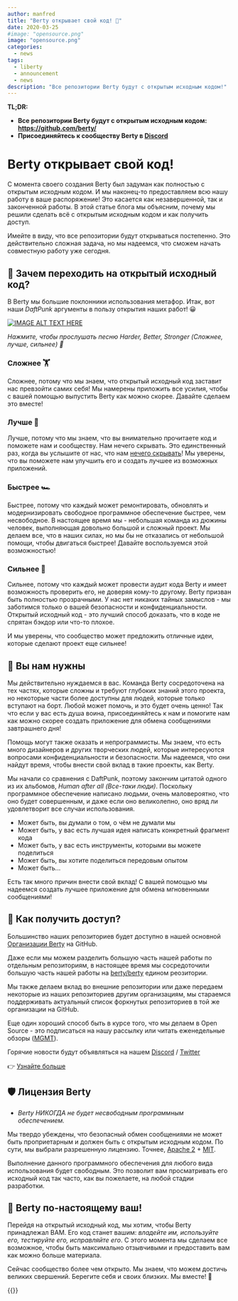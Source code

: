 ```yaml
---
author: manfred
title: "Berty открывает свой код! 📢"
date: 2020-03-25
#image: "opensource.png"
image: "opensource.png"
categories:
  - news
tags:
  - liberty
  - announcement
  - news
description: "Все репозитории Berty будут с открытым исходным кодом!"
---
```



**TL;DR:**

* **Все репозитории Berty будут с открытым исходным кодом: https://github.com/berty/**
* **Присоединяйтесь к сообществу Berty в [Discord](https://crpt.fyi/berty-discord)**

# Berty открывает свой код!

С момента своего создания Berty был задуман как полностью с открытым исходным кодом. И мы наконец-то предоставляем всю нашу работу в ваше распоряжение! Это касается как незавершенной, так и законченной работы. В этой статье блога мы объясним, почему мы решили сделать всё с открытым исходным кодом и как получить доступ.

Имейте в виду, что все репозитории будут открываться постепенно. Это действительно сложная задача, но мы надеемся, что сможем начать совместную работу уже сегодня.



## 🤔 Зачем переходить на открытый исходный код?

В Berty мы большие поклонники использования метафор. Итак, вот наши _DaftPunk_ аргументы в пользу открытия наших работ! 😀


[![IMAGE ALT TEXT HERE](https://img.youtube.com/vi/gAjR4_CbPpQ/0.jpg)](https://www.youtube.com/watch?v=gAjR4_CbPpQ)

_Нажмите, чтобы прослушать песню Harder, Better, Stronger (Сложнее, лучше, сильнее) 🎵_


### Сложнее 🏋️

Сложнее, потому что мы знаем, что открытый исходный код заставит нас превзойти самих себя! Мы намерены приложить все усилия, чтобы с вашей помощью выпустить Berty как можно скорее. Давайте сделаем это вместе!


### Лучше 🔨

Лучше, потому что мы знаем, что вы внимательно прочитаете код и поможете нам и сообществу. Нам нечего скрывать. Это единственный раз, когда вы услышите от нас, что нам [нечего скрывать](https://berty.tech/blog/nothing-to-hide/)! Мы уверены, что вы поможете нам улучшить его и создать лучшее из возможных приложений.


### Быстрее 🏎️

Быстрее, потому что каждый может ремонтировать, обновлять и модернизировать свободное программное обеспечение быстрее, чем несвободное. В настоящее время мы - небольшая команда из дюжины человек, выполняющая довольно большой и сложный проект. Мы делаем все, что в наших силах, но мы бы не отказались от небольшой помощи, чтобы двигаться быстрее! Давайте воспользуемся этой возможностью!


### Сильнее 💪


Сильнее, потому что каждый может провести аудит кода Berty и имеет возможность проверить его, не доверяя кому-то другому. Berty призван быть полностью прозрачными. У нас нет никаких тайных замыслов - мы заботимся только о вашей безопасности и конфиденциальности. Открытый исходный код - это лучший способ доказать, что в коде не спрятан бэкдор или что-то плохое.

И мы уверены, что сообщество может предложить отличные идеи, которые сделают проект еще сильнее!


## 🙌 Вы нам нужны

Мы действительно нуждаемся в вас. Команда Berty сосредоточена на тех частях, которые сложны и требуют глубоких знаний этого проекта, но некоторые части более доступны для людей, которые только вступают на борт. Любой может помочь, и это будет очень ценно! Так что если у вас есть душа воина, присоединяйтесь к нам и помогите нам как можно скорее создать приложение для обмена сообщениями завтрашнего дня!

Помощь могут также оказать и непрограммисты. Мы знаем, что есть много дизайнеров и других творческих людей, которые интересуются вопросами конфиденциальности и безопасности. Мы надеемся, что они найдут время, чтобы внести свой вклад в такие проекты, как Berty.

Мы начали со сравнения с DaftPunk, поэтому закончим цитатой одного из их альбомов, _Human after all (Все-таки люди)_. Поскольку программное обеспечение написано людьми, очень маловероятно, что оно будет совершенным, и даже если оно великолепно, оно вряд ли удовлетворит все случаи использования.

* Может быть, вы думали о том, о чём не думали мы
* Может быть, у вас есть лучшая идея написать конкретный фрагмент кода
* Может быть, у вас есть инструменты, которыми вы можете поделиться
* Может быть, вы хотите поделиться передовым опытом
* Может быть...

Есть так много причин внести свой вклад! С вашей помощью мы надеемся создать лучшее приложение для обмена мгновенными сообщениями!



## 🔑 Как получить доступ?

Большинство наших репозиториев будет доступно в нашей основной [Организации Berty](http://github.com/berty/) на GitHub.

Даже если мы можем разделить большую часть нашей работы по отдельным репозиториям, в настоящее время мы сосредоточили большую часть нашей работы на [berty/berty](https://github.com/berty/) едином реозитории.

Мы также делаем вклад во внешние репозитории или даже передаем некоторые из наших репозиториев другим организациям, мы стараемся поддерживать актуальный список форкнутых репозиториев в той же организации на GitHub.

Еще один хороший способ быть в курсе того, что мы делаем в Open Source - это подписаться на нашу рассылку или читать еженедельные обзоры ([MGMT](https://github.com/berty/mgmt/tree/master/meeting-notes)).

Горячие новости будут объявляться на нашем [Discord](https://crpt.fyi/berty-discord) / [Twitter](https://twitter.com/berty)

👉 [Узнайте больше](https://github.com/berty/berty)

## 🛡️ Лицензия Berty

* *Berty НИКОГДА не будет несвободным программным обеспечением.*

Мы твердо убеждены, что безопасный обмен сообщениями не может быть проприетарным и должен быть с открытым исходным кодом. По сути, мы выбрали разрешенную лицензию. Точнее, [Apache 2](https://www.apache.org/licenses/LICENSE-2.0) + [MIT](https://en.wikipedia.org/wiki/MIT_License).

Выполнение данного программного обеспечения для любого вида использования будет свободным. Это позволит вам просматривать его исходный код так часто, как вы пожелаете, на любой стадии разработки.


## 👊 Berty по-настоящему ваш!

Перейдя на открытый исходный код, мы хотим, чтобы Berty принадлежал ВАМ. Его код станет вашим: _владейте им, используйте его, тестируйте его, исправляйте его_. С этого момента мы сделаем все возможное, чтобы быть максимально отзывчивыми и предоставить вам как можно больше материала.

Сейчас сообщество более чем открыто. Мы знаем, что можем достичь великих свершений. Берегите себя и своих близких. Мы вместе! 🧡




{{<tweet id="1242766524781338624">}}

